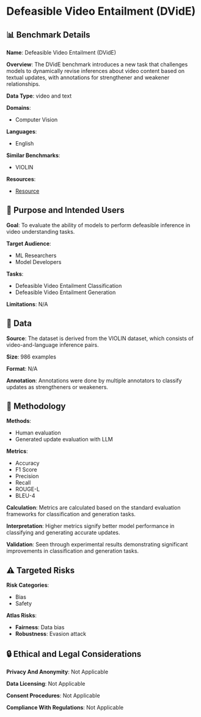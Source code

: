 # Defeasible Video Entailment (DVidE)

## 📊 Benchmark Details

**Name**: Defeasible Video Entailment (DVidE)

**Overview**: The DVidE benchmark introduces a new task that challenges models to dynamically revise inferences about video content based on textual updates, with annotations for strengthener and weakener relationships.

**Data Type**: video and text

**Domains**:
- Computer Vision

**Languages**:
- English

**Similar Benchmarks**:
- VIOLIN

**Resources**:
- [Resource](https://doi.org/10.48550/arXiv.2412.16232)

## 🎯 Purpose and Intended Users

**Goal**: To evaluate the ability of models to perform defeasible inference in video understanding tasks.

**Target Audience**:
- ML Researchers
- Model Developers

**Tasks**:
- Defeasible Video Entailment Classification
- Defeasible Video Entailment Generation

**Limitations**: N/A

## 💾 Data

**Source**: The dataset is derived from the VIOLIN dataset, which consists of video-and-language inference pairs.

**Size**: 986 examples

**Format**: N/A

**Annotation**: Annotations were done by multiple annotators to classify updates as strengtheners or weakeners.

## 🔬 Methodology

**Methods**:
- Human evaluation
- Generated update evaluation with LLM

**Metrics**:
- Accuracy
- F1 Score
- Precision
- Recall
- ROUGE-L
- BLEU-4

**Calculation**: Metrics are calculated based on the standard evaluation frameworks for classification and generation tasks.

**Interpretation**: Higher metrics signify better model performance in classifying and generating accurate updates.

**Validation**: Seen through experimental results demonstrating significant improvements in classification and generation tasks.

## ⚠️ Targeted Risks

**Risk Categories**:
- Bias
- Safety

**Atlas Risks**:
- **Fairness**: Data bias
- **Robustness**: Evasion attack

## 🔒 Ethical and Legal Considerations

**Privacy And Anonymity**: Not Applicable

**Data Licensing**: Not Applicable

**Consent Procedures**: Not Applicable

**Compliance With Regulations**: Not Applicable
